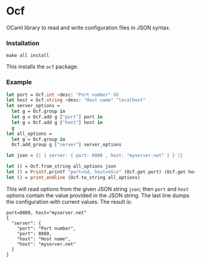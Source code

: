 Ocf
===

OCaml library to read and write configuration files in JSON syntax.


### Installation

````
make all install
````
This installs the `ocf` package.

### Example

````ocaml
let port = Ocf.int ~desc: "Port number" 80
let host = Ocf.string ~desc: "Host name" "localhost"
let server_options =
  let g = Ocf.group in
  let g = Ocf.add g ["port"] port in
  let g = Ocf.add g ["host"] host in
  g
let all_options =
  let g = Ocf.group in
  Ocf.add_group g ["server"] server_options

let json = {| { server: { port: 8080 , host: "myserver.net" } } |}

let () = Ocf.from_string all_options json
let () = Printf.printf "port=%d, host=%S\n" (Ocf.get port) (Ocf.get host)
let () = print_endline (Ocf.to_string all_options)
````
This will read options from the given JSON string `json`; then `port` and
`host` options contain the value provided in the JSON string.
The last line dumps the configuration with current values. The result is:
````
port=8080, host="myserver.net"
{
  "server": {
    "port": "Port number",
    "port": 8080,
    "host": "Host name",
    "host": "myserver.net"
  }
}

````
